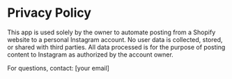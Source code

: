 # Privacy Policy

This app is used solely by the owner to automate posting from a Shopify website to a personal Instagram account. No user data is collected, stored, or shared with third parties. All data processed is for the purpose of posting content to Instagram as authorized by the account owner.

For questions, contact: [your email]